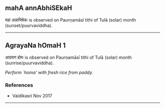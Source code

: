 ## mahA annAbhiSEkaH
महा अन्नाभिषेकः is observed on Paurṇamāsī tithi of Tulā (solar) month (sunset/puurvaviddha).



---
## AgrayaNa hOmaH 1
आग्रयण होमः is observed on Paurṇamāsī tithi of Tulā (solar) month (sunrise/puurvaviddha).

_Perform `homa' with fresh rice from paddy._
### References
* Vaidikasri Nov 2017


---
